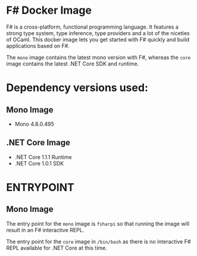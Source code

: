 # F# Docker Image

F# is a cross-platform, functional programming language. It features a strong
type system, type inference, type providers and a lot of the niceties of OCaml.
This docker image lets you get started with F# quickly and build applications
based on F#.

The `mono` image contains the latest mono version with F#, whereas the `core`
image contains the latest .NET Core SDK and runtime.

# Dependency versions used:

## Mono Image
* Mono 4.8.0.495

## .NET Core Image
* .NET Core 1.1.1 Runtime
* .NET Core 1.0.1 SDK

# ENTRYPOINT

## Mono Image
The entry point for the `mono` image is `fsharpi` so that running the image
will result in an F# interactive REPL.

The entry point for the `core` image in `/bin/bash` as there is no interactive
F# REPL available for .NET Core at this time.